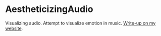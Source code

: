 # AestheticizingAudio
Visualizing audio. Attempt to visualize emotion in music. [Write-up on my website](http://payodpanda.com/aestheticizingAudio).

